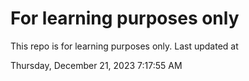 # For learning purposes only
This repo is for learning purposes only.
Last updated at

Thursday, December 21, 2023 7:17:55 AM


